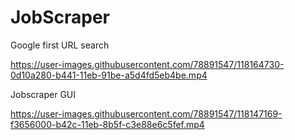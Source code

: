 
# JobScraper
Google first URL search


https://user-images.githubusercontent.com/78891547/118164730-0d10a280-b441-11eb-91be-a5d4fd5eb4be.mp4



Jobscraper GUI

https://user-images.githubusercontent.com/78891547/118147169-f3656000-b42c-11eb-8b5f-c3e88e6c5fef.mp4


